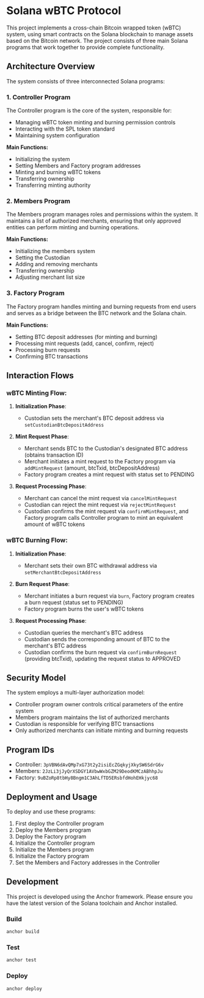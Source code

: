 # Solana wBTC Protocol

This project implements a cross-chain Bitcoin wrapped token (wBTC) system, using smart contracts on the Solana blockchain to manage assets based on the Bitcoin network. The project consists of three main Solana programs that work together to provide complete functionality.

## Architecture Overview

The system consists of three interconnected Solana programs:

### 1. Controller Program

The Controller program is the core of the system, responsible for:

- Managing wBTC token minting and burning permission controls
- Interacting with the SPL token standard
- Maintaining system configuration

**Main Functions:**

- Initializing the system
- Setting Members and Factory program addresses
- Minting and burning wBTC tokens
- Transferring ownership
- Transferring minting authority

### 2. Members Program

The Members program manages roles and permissions within the system. It maintains a list of authorized merchants, ensuring that only approved entities can perform minting and burning operations.

**Main Functions:**

- Initializing the members system
- Setting the Custodian
- Adding and removing merchants
- Transferring ownership
- Adjusting merchant list size

### 3. Factory Program

The Factory program handles minting and burning requests from end users and serves as a bridge between the BTC network and the Solana chain.

**Main Functions:**

- Setting BTC deposit addresses (for minting and burning)
- Processing mint requests (add, cancel, confirm, reject)
- Processing burn requests
- Confirming BTC transactions

## Interaction Flows

### wBTC Minting Flow:

1. **Initialization Phase**:

   - Custodian sets the merchant's BTC deposit address via `setCustodianBtcDepositAddress`

2. **Mint Request Phase**:

   - Merchant sends BTC to the Custodian's designated BTC address (obtains transaction ID)
   - Merchant initiates a mint request to the Factory program via `addMintRequest` (amount, btcTxid, btcDepositAddress)
   - Factory program creates a mint request with status set to PENDING

3. **Request Processing Phase**:
   - Merchant can cancel the mint request via `cancelMintRequest`
   - Custodian can reject the mint request via `rejectMintRequest`
   - Custodian confirms the mint request via `confirmMintRequest`, and Factory program calls Controller program to mint an equivalent amount of wBTC tokens

### wBTC Burning Flow:

1. **Initialization Phase**:

   - Merchant sets their own BTC withdrawal address via `setMerchantBtcDepositAddress`

2. **Burn Request Phase**:

   - Merchant initiates a burn request via `burn`, Factory program creates a burn request (status set to PENDING)
   - Factory program burns the user's wBTC tokens

3. **Request Processing Phase**:
   - Custodian queries the merchant's BTC address
   - Custodian sends the corresponding amount of BTC to the merchant's BTC address
   - Custodian confirms the burn request via `confirmBurnRequest` (providing btcTxid), updating the request status to APPROVED

## Security Model

The system employs a multi-layer authorization model:

- Controller program owner controls critical parameters of the entire system
- Members program maintains the list of authorized merchants
- Custodian is responsible for verifying BTC transactions
- Only authorized merchants can initiate minting and burning requests

## Program IDs

- Controller: `3pVBN6dAvQMp7xG73t2y2isiEcZGqkyjXkySW6SdrG6v`
- Members: `2JzLi3jJyQrXSDGY1AVbwWxbGZM29DeodKMCzABhhpJu`
- Factory: `9uBZoRp8tbHy8Bngm1C3AhLfTD5ERsbfdHohEHkjyc68`

## Deployment and Usage

To deploy and use these programs:

1. First deploy the Controller program
2. Deploy the Members program
3. Deploy the Factory program
4. Initialize the Controller program
5. Initialize the Members program
6. Initialize the Factory program
7. Set the Members and Factory addresses in the Controller

## Development

This project is developed using the Anchor framework. Please ensure you have the latest version of the Solana toolchain and Anchor installed.

### Build

```bash
anchor build
```

### Test

```bash
anchor test
```

### Deploy

```bash
anchor deploy
```
